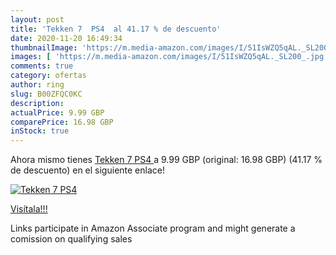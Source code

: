 ```yaml
---
layout: post
title: 'Tekken 7  PS4  al 41.17 % de descuento'
date: 2020-11-20 16:49:34
thumbnailImage: 'https://m.media-amazon.com/images/I/51IsWZQ5qAL._SL200_.jpg'
images: [ 'https://m.media-amazon.com/images/I/51IsWZQ5qAL._SL200_.jpg' ]
comments: true
category: ofertas
author: ring
slug: B00ZFQC0KC
description:
actualPrice: 9.99 GBP
comparePrice: 16.98 GBP
inStock: true
---
```


Ahora mismo tienes [Tekken 7  PS4 ](https://www.amazon.co.uk/dp/B00ZFQC0KC/?tag=tolees0a-21) a 9.99 GBP (original: 16.98 GBP) (41.17 %  de descuento) en el siguiente enlace!

[![Tekken 7  PS4 ](https://m.media-amazon.com/images/I/51IsWZQ5qAL._SL200_.jpg)](https://www.amazon.co.uk/dp/B00ZFQC0KC/?tag=tolees0a-21)

[Visítala!!!](https://www.amazon.co.uk/dp/B00ZFQC0KC/?tag=tolees0a-21)

Links participate in Amazon Associate program and might generate a comission on qualifying sales
